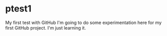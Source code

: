 # ptest1
My first test with GitHub
I'm going to do some experimentation here for my first GitHub project.
I'm just learning it.
